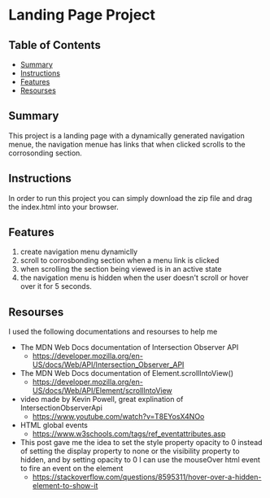 # Landing Page Project

## Table of Contents

* [Summary](#Summary)
* [Instructions](#instructions)
* [Features](#Features)
* [Resourses](#Resourses)


## Summary

This project is a landing page with a dynamically generated navigation menue, the navigation menue
has links that when clicked scrolls to the corrosonding section.

## Instructions

In order to run this project you can simply download the zip file and drag the index.html into your browser.

## Features

1. create navigation menu dynamiclly 
2. scroll to corrosbonding section when a menu link is clicked
3. when scrolling the section being viewed is in an active state
4. the navigation menu is hidden when the user doesn't scroll or hover over it for 5 seconds.

## Resourses

I used the following documentations and resourses to help me 

* The MDN Web Docs documentation of Intersection Observer API
    * https://developer.mozilla.org/en-US/docs/Web/API/Intersection_Observer_API
* The MDN Web Docs documentation of Element.scrollIntoView()
    * https://developer.mozilla.org/en-US/docs/Web/API/Element/scrollIntoView
* video made by Kevin Powell, great explination of IntersectionObserverApi 
    * https://www.youtube.com/watch?v=T8EYosX4NOo
* HTML global events
    * https://www.w3schools.com/tags/ref_eventattributes.asp
* This post gave me the idea to set the style property opacity to 0 instead of setting the display property to none or the visibility property to hidden, and by setting opacity to 0 I can use the mouseOver html event to fire an event on the element
    * https://stackoverflow.com/questions/8595311/hover-over-a-hidden-element-to-show-it
